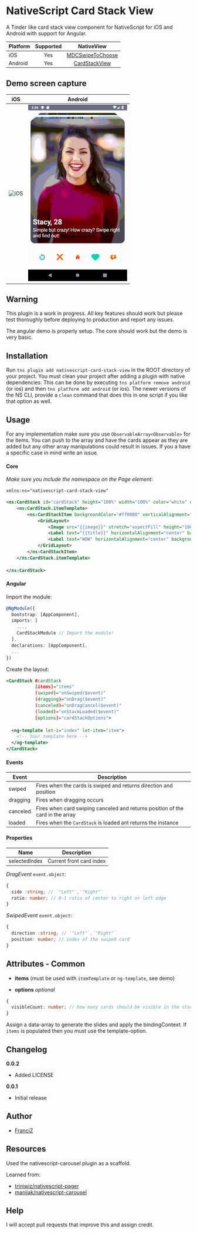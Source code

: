 # NativeScript Card Stack View

A Tinder like card stack view component for NativeScript for iOS and Android with support for Angular.

| Platform | Supported   |                                      NativeView                                       |
| -------- | :-------:   | :-----------------------------------------------------------------------------------: |
| iOS      |    Yes      |              [MDCSwipeToChoose](https://github.com/modocache/MDCSwipeToChoose)              |
| Android  |    Yes      | [CardStackView](https://github.com/yuyakaido/CardStackView) |

## Demo screen capture

| iOS                                                                                              | Android                                                                                                  |
| ------------------------------------------------------------------------------------------------ | -------------------------------------------------------------------------------------------------------- |
| ![iOS](screenshots/screencap_ios_comp.gif) | ![Android](screenshots/screencap_android_comp.gif) |

## Warning

This plugin is a work in progress. All key features should work but please test thoroughly before deploying to production and report any issues.

The angular demo is properly setup. The core should work but the demo is very basic.

## Installation

Run `tns plugin add nativescript-card-stack-view` in the ROOT directory of your project. You must clean your project after adding a plugin with native dependencies. This can be done by executing `tns platform remove android` (or ios) and then `tns platform add android` (or ios). The newer versions of the NS CLI, provide a `clean` command that does this in one script if you like that option as well.

## Usage

For any implementation make sure you use `ObservableArray<Observable>` for the items. You can push to the array and have the cards appear as they are added but any other array manipulations could result in issues. If you a have a specific case in mind write an issue. 

#### Core

_Make sure you include the namespace on the Page element:_

```xml
xmlns:ns="nativescript-card-stack-view"
```

```xml
<ns:CardStack id="cardStack" height="100%" width="100%" color="white" dragging="onDrag" swiped="onSwiped" items="{{ myDataArray }}">
    <ns:CardStack.itemTemplate>
        <ns:CardStackItem backgroundColor="#ff0000" verticalAlignment="middle" margin="15" borderRadius="6">
            <GridLayout>
                <Image src="{{image}}" stretch="aspectFill" height="100%" width="100%"  borderRadius="6"/>
                <Label text="{{title}}" horizontalAlignment="center" backgroundColor="#50000000" height="30" />
                <Label text="WOW" horizontalAlignment="center" backgroundColor="#50000000" height="30" marginTop="50" />
            </GridLayout>
        </ns:CardStackItem>
    </ns:CardStack.itemTemplate>

</ns:CardStack>
```

#### Angular

Import the module:

```typescript
@NgModule({
  bootstrap: [AppComponent],
  imports: [
    ...,
    CardStackModule // Import the module!
  ],
  declarations: [AppComponent],
  ...
})
```

Create the layout:

```xml
<CardStack #cardStack
           [items]="items"
           (swiped)="onSwiped($event)"
           (dragging)="onDrag($event)"
           (canceled)="onDragCancel($event)"
           (loaded)="onStackLoaded($event)"
           [options]="cardStackOptions">

  <ng-template let-i="index" let-item="item">
    <!-- Your template here -->
  </ng-template>
</CardStack>
```

#### Events

| Event | Description |
| --- | --- |
| swiped | Fires when the cards is swiped and returns direction and position | `SwipedEvent` |
| dragging | Fires when dragging occurs | `DragEvent` |
| canceled | Fires when card swiping canceled and returns position of the card in the array | `number` |
| loaded | Fires when the `CardStack` is loaded ant returns the instance | `CardStack` |

#### Properties

| Name | Description |
| --- | --- |
| selectedIndex | Current front card index |

*DragEvent*
`event.object`:
```typescript
{
  side :string; // `"Left"`,`"Right"` 
  ratio: number; // 0-1 ratio of center to right or left edge  
}
```

*SwipedEvent*
`event.object`:
```typescript
{
  direction :string; // `"Left"`,`"Right"` 
  position: number; // index of the swiped card
}
```

## Attributes - Common

- **items** (must be used with `itemTemplate` or `ng-template`, see demo)

- **options** _optional_

```typescript
{
  visibleCount: number; // how many cards should be visible in the stack
}
```

Assign a data-array to generate the slides and apply the bindingContext. If `items` is populated then you must use the template-option.

## Changelog


**0.0.2**

- Added LICENSE

**0.0.1**

- Initial release

## Author

- [FranciZ](https://github.com/FranciZ)

## Resources

Used the nativescript-carousel plugin as a scaffold.

Learned from:

- [triniwiz/nativescript-pager](https://github.com/triniwiz/nativescript-pager)
- [manijak/nativescript-carousel](https://github.com/manijak/nativescript-carousel)

## Help

I will accept pull requests that improve this and assign credit.
